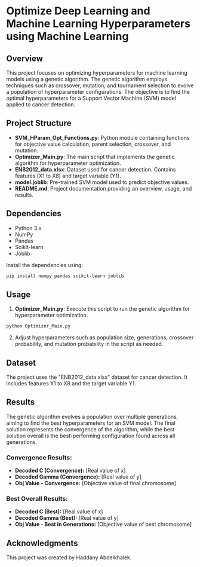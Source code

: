 
# Optimize Deep Learning and Machine Learning Hyperparameters using Machine Learning

## Overview

This project focuses on optimizing hyperparameters for machine learning models using a genetic algorithm. The genetic algorithm employs techniques such as crossover, mutation, and tournament selection to evolve a population of hyperparameter configurations. The objective is to find the optimal hyperparameters for a Support Vector Machine (SVM) model applied to cancer detection.

## Project Structure

- **SVM_HParam_Opt_Functions.py**: Python module containing functions for objective value calculation, parent selection, crossover, and mutation.
- **Optimizer_Main.py**: The main script that implements the genetic algorithm for hyperparameter optimization.
- **ENB2012_data.xlsx**: Dataset used for cancer detection. Contains features (X1 to X8) and target variable (Y1).
- **model.joblib**: Pre-trained SVM model used to predict objective values.
- **README.md**: Project documentation providing an overview, usage, and results.

## Dependencies

- Python 3.x
- NumPy
- Pandas
- Scikit-learn
- Joblib

Install the dependencies using:

```bash
pip install numpy pandas scikit-learn joblib
```

## Usage

1. **Optimizer_Main.py**: Execute this script to run the genetic algorithm for hyperparameter optimization.

```bash
python Optimizer_Main.py
```

2. Adjust hyperparameters such as population size, generations, crossover probability, and mutation probability in the script as needed.

## Dataset

The project uses the "ENB2012_data.xlsx" dataset for cancer detection. It includes features X1 to X8 and the target variable Y1.

## Results

The genetic algorithm evolves a population over multiple generations, aiming to find the best hyperparameters for an SVM model. The final solution represents the convergence of the algorithm, while the best solution overall is the best-performing configuration found across all generations.

### Convergence Results:

- **Decoded C (Convergence):** [Real value of x]
- **Decoded Gamma (Convergence):** [Real value of y]
- **Obj Value - Convergence:** [Objective value of final chromosome]

### Best Overall Results:

- **Decoded C (Best):** [Real value of x]
- **Decoded Gamma (Best):** [Real value of y]
- **Obj Value - Best in Generations:** [Objective value of best chromosome]

## Acknowledgments

This project was created by Haddany Abdelkhalek.

